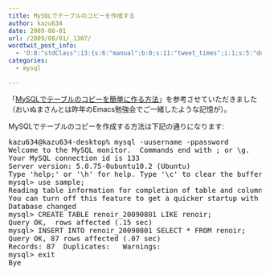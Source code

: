 ```yaml
---
title: MySQLでテーブルのコピーを作成する
author: kazu634
date: 2009-08-01
url: /2009/08/01/_1307/
wordtwit_post_info:
  - 'O:8:"stdClass":13:{s:6:"manual";b:0;s:11:"tweet_times";i:1;s:5:"delay";i:0;s:7:"enabled";i:1;s:10:"separation";s:2:"60";s:7:"version";s:3:"3.7";s:14:"tweet_template";b:0;s:6:"status";i:2;s:6:"result";a:0:{}s:13:"tweet_counter";i:2;s:13:"tweet_log_ids";a:1:{i:0;i:4737;}s:9:"hash_tags";a:0:{}s:8:"accounts";a:1:{i:0;s:7:"kazu634";}}'
categories:
  - mysql

---
```

<div class="section">
<p>
    「<a href="http://tech.lampetty.net/tech/index.php/archives/273" onclick="__gaTracker('send', 'event', 'outbound-article', 'http://tech.lampetty.net/tech/index.php/archives/273', 'MySQLでテーブルのコピーを簡単に作る方法');" target="_blank">MySQLでテーブルのコピーを簡単に作る方法</a>」を参考させていただきました（おいぬまさんとは昨年のEmacs勉強会でご一緒したような記憶が）。
</p>
  
<p>
    MySQLでテーブルのコピーを作成する方法は下記の通りになります:
</p>
  
<pre class="syntax-highlight">
kazu634@kazu634-desktop% mysql -uusername -ppassword                        ~/public_html/cgi-bin [<span class="synConstant">3578</span>]
Welcome <span class="synSpecial">to</span> the MySQL monitor.  Commands <span class="synSpecial">end</span> <span class="synSpecial">with</span> ; <span class="synStatement">or</span> \g.
Your MySQL connection id <span class="synSpecial">is</span> <span class="synConstant">133</span>
Server version: <span class="synConstant">5.0</span>.<span class="synConstant">75</span>-0ubuntu10.<span class="synConstant">2</span> (Ubuntu)
<span class="synSpecial">Type</span> <span class="synConstant">'help;'</span> <span class="synStatement">or</span> <span class="synConstant">'\h'</span> <span class="synSpecial">for</span> help. <span class="synSpecial">Type</span> <span class="synConstant">'\c'</span> <span class="synSpecial">to</span> clear the buffer.
mysql&#62; use sample;
Reading <span class="synSpecial">table</span> information <span class="synSpecial">for</span> completion <span class="synSpecial">of</span> <span class="synSpecial">table</span> <span class="synStatement">and</span> <span class="synSpecial">column</span> names
You can turn off this feature <span class="synSpecial">to</span> get a quicker startup <span class="synSpecial">with</span> -A
Database changed
mysql&#62; <span class="synStatement">CREATE</span> <span class="synSpecial">TABLE</span> renoir_20090801 <span class="synStatement">LIKE</span> renoir;
Query OK, <span class="synConstant"></span> <span class="synSpecial">rows</span> affected (<span class="synConstant"></span>.<span class="synConstant">15</span> sec)
mysql&#62; <span class="synStatement">INSERT</span> <span class="synSpecial">INTO</span> renoir_20090801 <span class="synStatement">SELECT</span> * <span class="synSpecial">FROM</span> renoir;
Query OK, <span class="synConstant">87</span> <span class="synSpecial">rows</span> affected (<span class="synConstant"></span>.<span class="synConstant">07</span> sec)
Records: <span class="synConstant">87</span>  Duplicates: <span class="synConstant"></span>  Warnings: <span class="synConstant"></span>
mysql&#62; exit
Bye
</pre>
</div>